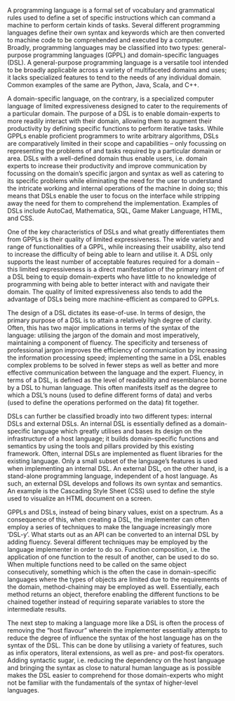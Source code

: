 A programming language is a formal set of vocabulary and grammatical rules used to define a set of specific instructions which can command a machine to perform certain kinds of tasks. Several different programming languages define their own syntax and keywords which are then converted to machine code to be comprehended and executed by a computer. Broadly, programming languages may be classified into two types: general-purpose programming languages (GPPL) and domain-specific languages (DSL). A general-purpose programming language is a versatile tool intended to be broadly applicable across a variety of multifaceted domains and uses; it lacks specialized features to tend to the needs of any individual domain. Common examples of the same are Python, Java, Scala, and C++.

A domain-specific language, on the contrary, is a specialized computer language of limited expressiveness designed to cater to the requirements of a particular domain. The purpose of a DSL is to enable domain-experts to more readily interact with their domain, allowing them to augment their productivity by defining specific functions to perform iterative tasks. While GPPLs enable proficient programmers to write arbitrary algorithms, DSLs are comparatively limited in their scope and capabilities – only focussing on representing the problems of and tasks required by a particular domain or area. DSLs with a well-defined domain thus enable users, i.e. domain experts to increase their productivity and improve communication by focussing on the domain’s specific jargon and syntax as well as catering to its specific problems while eliminating the need for the user to understand the intricate working and internal operations of the machine in doing so; this means that DSLs enable the user to focus on the interface while stripping away the need for them to comprehend the implementation. Examples of DSLs include AutoCad, Mathematica, SQL, Game Maker Language, HTML, and CSS.

One of the key characteristics of DSLs and what greatly differentiates them from GPPLs is their quality of limited expressiveness. The wide variety and range of functionalities of a GPPL, while increasing their usability, also tend to increase the difficulty of being able to learn and utilise it. A DSL only supports the least number of acceptable features required for a domain – this limited expressiveness is a direct manifestation of the primary intent of a DSL being to equip domain-experts who have little to no knowledge of programming with being able to better interact with and navigate their domain. The quality of limited expressiveness also tends to add the advantage of DSLs being more machine-efficient as compared to GPPLs.

The design of a DSL dictates its ease-of-use. In terms of design, the primary purpose of a DSL is to attain a relatively high degree of clarity. Often, this has two major implications in terms of the syntax of the language: utilising the jargon of the domain and most imperatively, maintaining a component of fluency. The specificity and terseness of professional jargon improves the efficiency of communication by increasing the information processing speed; implementing the same in a DSL enables complex problems to be solved in fewer steps as well as better and more effective communication between the language and the expert. Fluency, in terms of a DSL, is defined as the level of readability and resemblance borne by a DSL to human language. This often manifests itself as the degree to which a DSL’s nouns (used to define different forms of data) and verbs (used to define the operations performed on the data) fit together.

DSLs can further be classified broadly into two different types: internal DSLs and external DSLs. An internal DSL is essentially defined as a domain-specific language which greatly utilises and bases its design on the infrastructure of a host language; it builds domain-specific functions and semantics by using the tools and pillars provided by this existing framework. Often, internal DSLs are implemented as fluent libraries for the existing language. Only a small subset of the language’s features is used when implementing an internal DSL. An external DSL, on the other hand, is a stand-alone programming language, independent of a host language. As such, an external DSL develops and follows its own syntax and semantics. An example is the Cascading Style Sheet (CSS) used to define the style used to visualize an HTML document on a screen.

GPPLs and DSLs, instead of being binary values, exist on a spectrum. As a consequence of this, when creating a DSL, the implementer can often employ a series of techniques to make the language increasingly more ‘DSL-y’. What starts out as an API can be converted to an internal DSL by adding fluency. Several different techniques may be employed by the language implementer in order to do so. Function composition, i.e. the application of one function to the result of another, can be used to do so. When multiple functions need to be called on the same object consecutively, something which is the often the case in domain-specific languages where the types of objects are limited due to the requirements of the domain, method-chaining may be employed as well. Essentially, each method returns an object, therefore enabling the different functions to be chained together instead of requiring separate variables to store the intermediate results.

The next step to making a language more like a DSL is often the process of removing the “host flavour” wherein the implementer essentially attempts to reduce the degree of influence the syntax of the host language has on the syntax of the DSL. This can be done by utilising a variety of features, such as infix operators, literal extensions, as well as pre- and post-fix operators. Adding syntactic sugar, i.e. reducing the dependency on the host language and bringing the syntax as close to natural human language as is possible makes the DSL easier to comprehend for those domain-experts who might not be familiar with the fundamentals of the syntax of higher-level languages.

